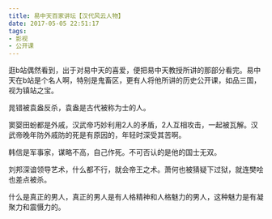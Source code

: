 ```yaml
---
title: 易中天百家讲坛【汉代风云人物】
date: 2017-05-05 22:51:17
tags:
- 影视
- 公开课
---
```


逛b站偶然看到，出于对易中天的喜爱，便把易中天教授所讲的那部分看完。易中天在b站是个名人啊，特别是鬼畜区，更有人将他所讲的历史公开课，如品三国，视为镇站之宝。

晁错被袁盎反杀，袁盎是古代被称为士的人。

窦婴田蚡都是外戚，汉武帝巧妙利用2人的矛盾，2人互相攻击，一起被瓦解。汉武帝晚年防外戚防的死是有原因的，年轻时深受其苦啊。

韩信是军事家，谋略不高，自己作死。不可否认的是他的国士无双。

刘邦深谙领导艺术，什么都不行，就会帝王之术。萧何也被猜疑下过狱，就连樊哙也差点被杀。

什么是真正的男人，真正的男人是有人格精神和人格魅力的男人，这种魅力是有凝聚力和震慑力的。
